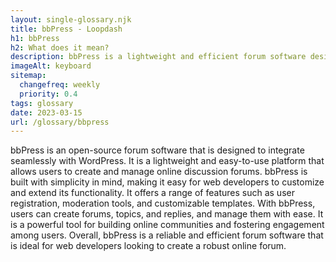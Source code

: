 ```yaml
--- 
layout: single-glossary.njk
title: bbPress - Loopdash
h1: bbPress
h2: What does it mean?
description: bbPress is a lightweight and efficient forum software designed specifically for WordPress, allowing users to easily create and manage online discussion forums within their WordPress websites.
imageAlt: keyboard
sitemap:
  changefreq: weekly
  priority: 0.4
tags: glossary
date: 2023-03-15
url: /glossary/bbpress
---
```


bbPress is an open-source forum software that is designed to integrate seamlessly with WordPress. It is a lightweight and easy-to-use platform that allows users to create and manage online discussion forums. bbPress is built with simplicity in mind, making it easy for web developers to customize and extend its functionality. It offers a range of features such as user registration, moderation tools, and customizable templates. With bbPress, users can create forums, topics, and replies, and manage them with ease. It is a powerful tool for building online communities and fostering engagement among users. Overall, bbPress is a reliable and efficient forum software that is ideal for web developers looking to create a robust online forum.
